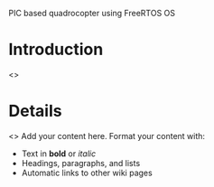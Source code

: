 PIC based quadrocopter using FreeRTOS OS

# Introduction #
<<To Do>>

# Details #
<<To Do>>
Add your content here.  Format your content with:
  * Text in **bold** or _italic_
  * Headings, paragraphs, and lists
  * Automatic links to other wiki pages